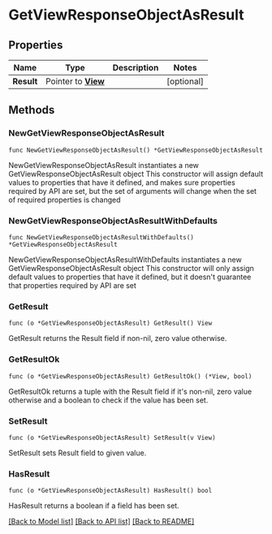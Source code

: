 # GetViewResponseObjectAsResult

## Properties

Name | Type | Description | Notes
------------ | ------------- | ------------- | -------------
**Result** | Pointer to [**View**](View.md) |  | [optional] 

## Methods

### NewGetViewResponseObjectAsResult

`func NewGetViewResponseObjectAsResult() *GetViewResponseObjectAsResult`

NewGetViewResponseObjectAsResult instantiates a new GetViewResponseObjectAsResult object
This constructor will assign default values to properties that have it defined,
and makes sure properties required by API are set, but the set of arguments
will change when the set of required properties is changed

### NewGetViewResponseObjectAsResultWithDefaults

`func NewGetViewResponseObjectAsResultWithDefaults() *GetViewResponseObjectAsResult`

NewGetViewResponseObjectAsResultWithDefaults instantiates a new GetViewResponseObjectAsResult object
This constructor will only assign default values to properties that have it defined,
but it doesn't guarantee that properties required by API are set

### GetResult

`func (o *GetViewResponseObjectAsResult) GetResult() View`

GetResult returns the Result field if non-nil, zero value otherwise.

### GetResultOk

`func (o *GetViewResponseObjectAsResult) GetResultOk() (*View, bool)`

GetResultOk returns a tuple with the Result field if it's non-nil, zero value otherwise
and a boolean to check if the value has been set.

### SetResult

`func (o *GetViewResponseObjectAsResult) SetResult(v View)`

SetResult sets Result field to given value.

### HasResult

`func (o *GetViewResponseObjectAsResult) HasResult() bool`

HasResult returns a boolean if a field has been set.


[[Back to Model list]](../README.md#documentation-for-models) [[Back to API list]](../README.md#documentation-for-api-endpoints) [[Back to README]](../README.md)


